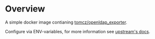 # Overview

A simple docker image contianing [tomcz/openldap_exporter](https://github.com/tomcz/openldap_exporter).

Configure via ENV-variables, for more information see [upstream's docs](https://github.com/tomcz/openldap_exporter/blob/master/README.md).

